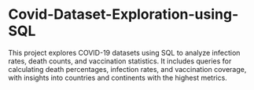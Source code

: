 # Covid-Dataset-Exploration-using-SQL
 This project explores COVID-19 datasets using SQL to analyze infection rates, death counts, and vaccination statistics. It includes queries for calculating death percentages, infection rates, and vaccination coverage, with insights into countries and continents with the highest metrics.
